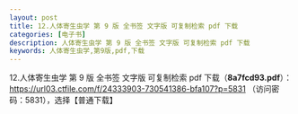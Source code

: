 ```yaml
---
layout: post
title: 12.人体寄生虫学 第 9 版 全书签 文字版 可复制检索 pdf 下载
categories: [电子书]
description: 人体寄生虫学 第 9 版 全书签 文字版 可复制检索 pdf 下载
keywords: 人体寄生虫学,第9版,pdf,下载
---
```


12.人体寄生虫学 第 9 版 全书签 文字版 可复制检索 pdf 下载（**8a7fcd93.pdf**）：<https://url03.ctfile.com/f/24333903-730541386-bfa107?p=5831> （访问密码：5831），选择【普通下载】

<!--
![https://cdn.jsdelivr.net/gh/isanthree/blog-gallery/pic/physiology.jpg](https://picx.zhimg.com/80/v2-fbdacd0b41de18e78155b3a99e4202d7_720w.png)
-->
